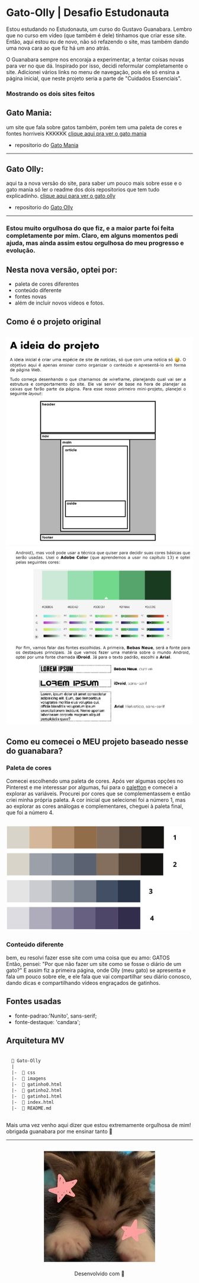 # Gato-Olly | Desafio Estudonauta

Estou estudando no Estudonauta, um curso do Gustavo Guanabara. Lembro que no curso em vídeo (que também é dele) tínhamos que criar esse site. Então, aqui estou eu de novo, não só refazendo o site, mas também dando uma nova cara ao que fiz há um ano atrás. 

O Guanabara sempre nos encoraja a experimentar, a tentar coisas novas para ver no que dá. Inspirado por isso, decidi reformular completamente o site. Adicionei vários links no menu de navegação, pois ele só ensina a página inicial, que neste projeto seria a parte de "Cuidados Essenciais".

### Mostrando os dois sites feitos

## Gato Mania:
 um site que fala sobre gatos também, porém tem uma paleta de cores e fontes horriveis KKKKKK [clique aqui pra ver o gato mania](https://gatomania.netlify.app/) 

 - repositorio do [Gato Mania](https://github.com/Glssv/Site-GatoMania)

---

## Gato Olly:
aqui ta a nova versão do site, para saber um pouco mais sobre esse e o gato mania só ler o readme dos dois repositorios que tem tudo explicadinho. [clique aqui para ver o gato olly](https://gato-olly.netlify.app/)

- repositorio do [Gato Olly](https://github.com/Glssv/Gato-Olly)

---
### Estou muito orgulhosa do que fiz, e a maior parte foi feita completamente por mim. Claro, em alguns momentos pedi ajuda, mas ainda assim estou orgulhosa do meu progresso e evolução.

## Nesta nova versão, optei por:
- paleta de cores diferentes  
- conteúdo diferente
- fontes novas
- além de incluir novos vídeos e fotos.

## Como é o projeto original
<h2 align="center">
  <img src="imagens/ideia do projeto.png" width="600">
  <img src="imagens/projeto.png" width="600">
</h2>

## Como eu comecei o MEU projeto baseado nesse do guanabara?

### Paleta de cores

Comecei escolhendo uma paleta de cores. Após ver algumas opções no Pinterest e me interessar por algumas, fui para o [paletton](https://paletton.com/#uid=1000u0kllllaFw0g0qFqFg0w0aF) e comecei a explorar as variáveis. Procurei por cores que se complementassem e então criei minha própria paleta. A cor inicial que selecionei foi a número 1, mas ao explorar as cores análogas e complementares, cheguei à paleta final, que foi a número 4.

<h2 align="center">
  <img src="imagens/paleta de cores.png" width="500">
</h2>

### Conteúdo diferente 
bem, eu resolvi fazer esse site com uma coisa que eu amo: GATOS <br>
Então, pensei: "Por que não fazer um site como se fosse o diário de um gato?" E assim fiz a primeira página, onde Olly (meu gato) se apresenta e fala um pouco sobre ele, e ele fala que vai compartilhar seu diário conosco, dando dicas e compartilhando vídeos engraçados de gatinhos.

## Fontes usadas
 - fonte-padrao:'Nunito', sans-serif;
 - fonte-destaque: 'candara';

## Arquitetura MV
```

  📁 Gato-Olly
  |       
  |-  📁 css
  |-  📁 imagens       
  |-  📄 gatinho0.html
  |-  📄 gatinho2.html
  |-  📄 gatinho1.html
  |-  📄 index.html   
  |-  📄 README.md 
 

  ```

Mais uma vez venho aqui dizer que estou extremamente orgulhosa de mim! obrigada guanabara por me ensinar tanto 🧡

---

<h2 align="center">
  <img src="imagens/catzinho.jpg" width="300">
</h2>
<p align="center">
Desenvolvido com 🧡
</p>